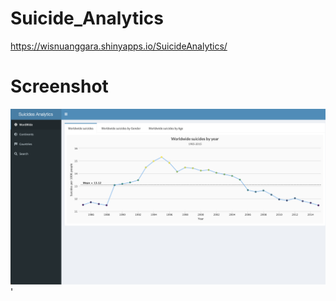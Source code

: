 # Suicide_Analytics
https://wisnuanggara.shinyapps.io/SuicideAnalytics/

# Screenshot
<img src="suicidies.png">'
